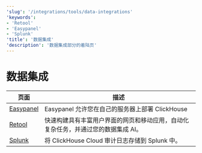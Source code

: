 ```yaml
---
'slug': '/integrations/tools/data-integrations'
'keywords':
- 'Retool'
- 'Easypanel'
- 'Splunk'
'title': '数据集成'
'description': '数据集成部分的着陆页'
---
```



# 数据集成

| 页面      | 描述                                                                                                                           |
|-----------|-------------------------------------------------------------------------------------------------------------------------------|
| [Easypanel](/integrations/easypanel) | Easypanel 允许您在自己的服务器上部署 ClickHouse                                                                |
| [Retool](/integrations/retool)    | 快速构建具有丰富用户界面的网页和移动应用，自动化复杂任务，并通过您的数据集成 AI。                                 |
| [Splunk](/integrations/audit-splunk)     | 将 ClickHouse Cloud 审计日志存储到 Splunk 中。                                                                    |
